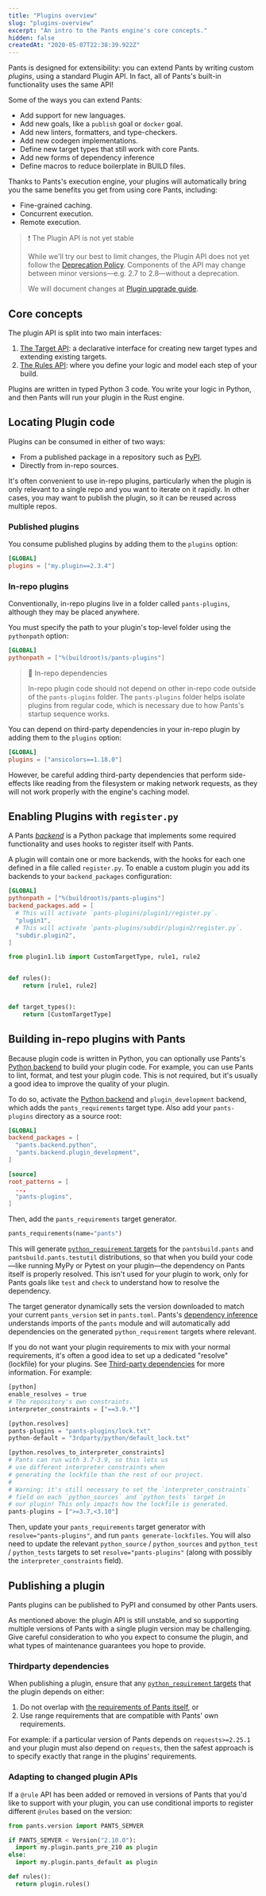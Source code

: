 ```yaml
---
title: "Plugins overview"
slug: "plugins-overview"
excerpt: "An intro to the Pants engine's core concepts."
hidden: false
createdAt: "2020-05-07T22:38:39.922Z"
---
```

Pants is designed for extensibility: you can extend Pants by writing custom _plugins_, using a standard Plugin API. In fact, all of Pants's built-in functionality uses the same API!

Some of the ways you can extend Pants:

- Add support for new languages.
- Add new goals, like a `publish` goal or `docker` goal.
- Add new linters, formatters, and type-checkers.
- Add new codegen implementations.
- Define new target types that still work with core Pants.
- Add new forms of dependency inference
- Define macros to reduce boilerplate in BUILD files.

Thanks to Pants's execution engine, your plugins will automatically bring you the same benefits you get from using core Pants, including:

- Fine-grained caching.
- Concurrent execution.
- Remote execution.

> ❗️ The Plugin API is not yet stable
> 
> While we'll try our best to limit changes, the Plugin API does not yet follow the [Deprecation Policy](doc:deprecation-policy). Components of the API may change between minor versions—e.g. 2.7 to 2.8—without a deprecation.
> 
> We will document changes at [Plugin upgrade guide](doc:plugin-upgrade-guide).

Core concepts
-------------

The plugin API is split into two main interfaces:

1. [The Target API](doc:target-api-concepts): a declarative interface for creating new target types and extending existing targets.
2. [The Rules API](doc:rules-api-concepts): where you define your logic and model each step of your build.

Plugins are written in typed Python 3 code. You write your logic in Python, and then Pants will run your plugin in the Rust engine.

Locating Plugin code
--------------------

Plugins can be consumed in either of two ways:

- From a published package in a repository such as [PyPI](https://pypi.org/).
- Directly from in-repo sources. 

It's often convenient to use in-repo plugins, particularly when the plugin is only relevant to a single repo and you want to iterate on it rapidly. In other cases, you may want to publish the plugin, so it can be reused across multiple repos.

### Published plugins

You consume published plugins by adding them to the `plugins` option:

```toml pants.toml
[GLOBAL]
plugins = ["my.plugin==2.3.4"]
```

### In-repo plugins

Conventionally, in-repo plugins live in a folder called `pants-plugins`, although they may be placed anywhere.

You must specify the path to your plugin's top-level folder using the `pythonpath` option:

```toml pants.toml
[GLOBAL]
pythonpath = ["%(buildroot)s/pants-plugins"]
```

> 🚧 In-repo dependencies
> 
> In-repo plugin code should not depend on other in-repo code outside of the `pants-plugins` folder.  The `pants-plugins` folder helps isolate plugins from regular code, which is necessary due to how Pants's startup sequence works.

You can depend on third-party dependencies in your in-repo plugin by adding them to the `plugins` option:

```toml pants.toml
[GLOBAL]
plugins = ["ansicolors==1.18.0"]
```

However, be careful adding third-party dependencies that perform side-effects like reading from the filesystem or making network requests, as they will not work properly with the engine's caching model.

Enabling Plugins with `register.py`
-----------------------------------

A Pants [_backend_](doc:enabling-backends) is a Python package that implements some required functionality and uses hooks to register itself with Pants.  

A plugin will contain one or more backends, with the hooks for each one defined in a file called `register.py`.  To enable a custom plugin you add its backends to your `backend_packages` configuration:

```toml pants.toml
[GLOBAL]
pythonpath = ["%(buildroot)s/pants-plugins"]
backend_packages.add = [
  # This will activate `pants-plugins/plugin1/register.py`.
  "plugin1",
  # This will activate `pants-plugins/subdir/plugin2/register.py`.
  "subdir.plugin2",
]
```
```python pants-plugins/plugin1/register.py
from plugin1.lib import CustomTargetType, rule1, rule2


def rules():
    return [rule1, rule2]


def target_types():
    return [CustomTargetType]
```

Building in-repo plugins with Pants
-----------------------------------

Because plugin code is written in Python, you can optionally use Pants's [Python backend](doc:python-backend) to build your plugin code. For example, you can use Pants to lint, format, and test your plugin code. This is not required, but it's usually a good idea to improve the quality of your plugin.

To do so, activate the [Python backend](doc:python) and `plugin_development` backend, which adds the `pants_requirements` target type. Also add your `pants-plugins` directory as a source root:

```toml pants.toml
[GLOBAL]
backend_packages = [
  "pants.backend.python",
  "pants.backend.plugin_development",
]

[source]
root_patterns = [
  ..,
  "pants-plugins",
]
```

Then, add the `pants_requirements` target generator.

```python pants-plugins/BUILD
pants_requirements(name="pants")
```

This will generate [`python_requirement` targets](doc:python-third-party-dependencies) for the `pantsbuild.pants` and `pantsbuild.pants.testutil` distributions, so that when you build your code—like running MyPy or Pytest on your plugin—the dependency on Pants itself is properly resolved. This isn't used for your plugin to work, only for Pants goals like `test` and `check` to understand how to resolve the dependency.

The target generator dynamically sets the version downloaded to match your current `pants_version` set in `pants.toml`. Pants's [dependency inference](doc:targets) understands imports of the `pants` module and will automatically add dependencies on the generated `python_requirement` targets where relevant.

If you do not want your plugin requirements to mix with your normal requirements, it's often a good idea to set up a dedicated "resolve" (lockfile) for your plugins. See [Third-party dependencies](doc:python-third-party-dependencies) for more information. For example:

```python pants.toml
[python]
enable_resolves = true
# The repository's own constraints.
interpreter_constraints = ["==3.9.*"]

[python.resolves]
pants-plugins = "pants-plugins/lock.txt"
python-default = "3rdparty/python/default_lock.txt"

[python.resolves_to_interpreter_constraints]
# Pants can run with 3.7-3.9, so this lets us 
# use different interpreter constraints when 
# generating the lockfile than the rest of our project. 
#
# Warning: it's still necessary to set the `interpreter_constraints` 
# field on each `python_sources` and `python_tests` target in 
# our plugin! This only impacts how the lockfile is generated.
pants-plugins = [">=3.7,<3.10"]
```

Then, update your `pants_requirements` target generator with `resolve="pants-plugins"`, and run `pants generate-lockfiles`. You will also need to update the relevant `python_source` / `python_sources` and `python_test` / `python_tests` targets to set `resolve="pants-plugins"` (along with possibly the `interpreter_constraints` field).

Publishing a plugin
-------------------

Pants plugins can be published to PyPI and consumed by other Pants users.

As mentioned above: the plugin API is still unstable, and so supporting multiple versions of Pants with a single plugin version may be challenging. Give careful consideration to who you expect to consume the plugin, and what types of maintenance guarantees you hope to provide.

### Thirdparty dependencies

When publishing a plugin, ensure that any [`python_requirement` targets](doc:python-third-party-dependencies) that the plugin depends on either:

1. Do not overlap with [the requirements of Pants itself](https://github.com/pantsbuild/pants/blob/aa0932a54e8c1b6ed6f3be8e084a11b2f6c808e5/3rdparty/python/requirements.txt), or
2. Use range requirements that are compatible with Pants' own requirements.

For example: if a particular version of Pants depends on `requests>=2.25.1` and your plugin must also depend on `requests`, then the safest approach is to specify exactly that range in the plugins' requirements.

### Adapting to changed plugin APIs

If a `@rule` API has been added or removed in versions of Pants that you'd like to support with your plugin, you can use conditional imports to register different `@rules` based on the version:

```python
from pants.version import PANTS_SEMVER

if PANTS_SEMVER < Version("2.10.0"):
  import my.plugin.pants_pre_210 as plugin
else:
  import my.plugin.pants_default as plugin

def rules():
  return plugin.rules()
```
